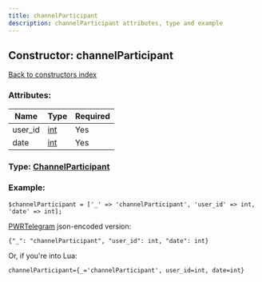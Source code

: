 ```yaml
---
title: channelParticipant
description: channelParticipant attributes, type and example
---
```

## Constructor: channelParticipant  
[Back to constructors index](index.md)



### Attributes:

| Name     |    Type       | Required |
|----------|---------------|----------|
|user\_id|[int](../types/int.md) | Yes|
|date|[int](../types/int.md) | Yes|



### Type: [ChannelParticipant](../types/ChannelParticipant.md)


### Example:

```
$channelParticipant = ['_' => 'channelParticipant', 'user_id' => int, 'date' => int];
```  

[PWRTelegram](https://pwrtelegram.xyz) json-encoded version:

```
{"_": "channelParticipant", "user_id": int, "date": int}
```


Or, if you're into Lua:  


```
channelParticipant={_='channelParticipant', user_id=int, date=int}

```


